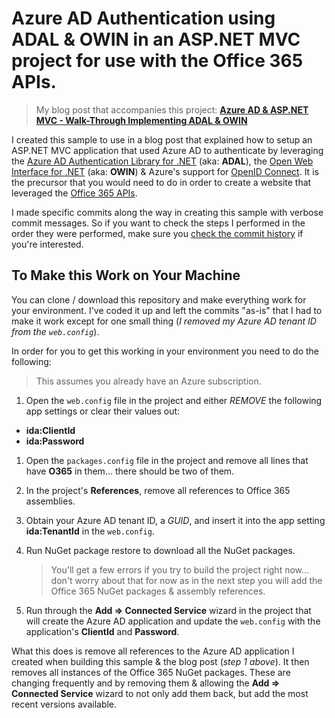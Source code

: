 Azure AD Authentication using ADAL &amp; OWIN in an ASP.NET MVC project for use with the Office 365 APIs.
=========================================================================================================

> My blog post that accompanies this project:
**[Azure AD & ASP.NET MVC - Walk-Through Implementing ADAL & OWIN](http://www.andrewconnell.com/blog/azure-ad-asp-net-mvc-walkthrough-implementing-adal-owin)**

I created this sample to use in a blog post that explained how to setup an ASP.NET MVC application that used Azure AD to authenticate by leveraging the [Azure AD Authentication Library for .NET](http://msdn.microsoft.com/en-us/library/azure/jj573266.aspx) (aka: **ADAL**), the [Open Web Interface for .NET](http://owin.org/) (aka: **OWIN**) & Azure's support for [OpenID Connect](http://msdn.microsoft.com/en-us/library/azure/dn645541.aspx). It is the precursor that you would need to do in order to create a website that leveraged the [Office 365 APIs](http://msdn.microsoft.com/en-us/office/office365/howto/platform-development-overview).

I made specific commits along the way in creating this sample with verbose commit messages. So if you want to check the steps I performed in the order they were performed, make sure you [check the commit history](https://github.com/andrewconnell/azadaspnetmvcauth/commits/master) if you're interested.

To Make this Work on Your Machine
---------------------------------
You can clone / download this repository and make everything work for your environment. I've coded it up and left the commits "as-is" that I had to make it work except for one small thing (*I removed my Azure AD tenant ID from the `web.config`*).

In order for you to get this working in your environment you need to do the following:

> This assumes you already have an Azure subscription.

1. Open the `web.config` file in the project and either *REMOVE* the following app settings or clear their values out:
  - **ida:ClientId**
  - **ida:Password**
1. Open the `packages.config` file in the project and remove all lines that have **O365** in them... there should be two of them.
1. In the project's **References**, remove all references to Office 365 assemblies.
1. Obtain your Azure AD tenant ID, a *GUID*, and insert it into the app setting **ida:TenantId** in the `web.config`.
1. Run NuGet package restore to download all the NuGet packages. 

    > You'll get a few errors if you try to build the project right now... don't worry about that for now as in the next step you will add the Office 365 NuGet packages & assembly references.

1. Run through the **Add => Connected Service** wizard in the project that will create the Azure AD application and update the `web.config` with the application's **ClientId** and **Password**.

What this does is remove all references to the Azure AD application I created when building this sample & the blog post (*step 1 above*). It then removes all instances of the Office 365 NuGet packages. These are changing frequently and by removing them & allowing the **Add => Connected Service** wizard to not only add them back, but add the most recent versions available.